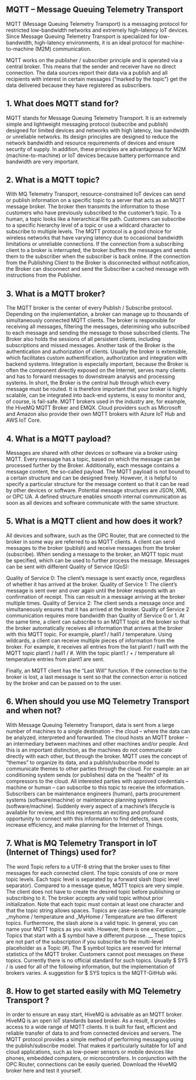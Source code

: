 ## MQTT – Message Queuing Telemetry Transport
MQTT (Message Queuing Telemetry Transport) is a messaging protocol for restricted low-bandwidth networks and extremely high-latency IoT devices. Since Message Queuing Telemetry Transport is specialized for low-bandwidth, high-latency environments, it is an ideal protocol for machine-to-machine (M2M) communication.

MQTT works on the publisher / subscriber principle and is operated via a central broker. This means that the sender and receiver have no direct connection. The data sources report their data via a publish and all recipients with interest in certain messages (“marked by the topic”) get the data delivered because they have registered as subscribers.


## 1. What does MQTT stand for?
MQTT stands for Message Queuing Telemetry Transport. It is an extremely simple and lightweight messaging protocol (subscribe and publish) designed for limited devices and networks with high latency, low bandwidth or unreliable networks. Its design principles are designed to reduce the network bandwidth and resource requirements of devices and ensure security of supply. In addition, these principles are advantageous for M2M (machine-to-machine) or IoT devices because battery performance and bandwidth are very important.


## 2. What is a MQTT topic?
With MQ Telemetry Transport, resource-constrained IoT devices can send or publish information on a specific topic to a server that acts as an MQTT message broker. The broker then transmits the information to those customers who have previously subscribed to the customer’s topic. To a human, a topic looks like a hierarchical file path. Customers can subscribe to a specific hierarchy level of a topic or use a wildcard character to subscribe to multiple levels.
The MQTT protocol is a good choice for wireless networks that have varying latency due to occasional bandwidth limitations or unreliable connections. If the connection from a subscribing client to a broker is interrupted, the broker buffers the messages and sends them to the subscriber when the subscriber is back online. If the connection from the Publishing Client to the Broker is disconnected without notification, the Broker can disconnect and send the Subscriber a cached message with instructions from the Publisher.

## 3. What is a MQTT broker?
The MQTT broker is the center of every Publish / Subscribe protocol. Depending on the implementation, a broker can manage up to thousands of simultaneously connected MQTT clients. The broker is responsible for receiving all messages, filtering the messages, determining who subscribed to each message and sending the message to those subscribed clients. The Broker also holds the sessions of all persistent clients, including subscriptions and missed messages. Another task of the Broker is the authentication and authorization of clients. Usually the broker is extensible, which facilitates custom authentification, authorization and integration with backend systems. Integration is especially important, because the Broker is often the component directly exposed on the Internet, serves many clients and has to forward messages to downstream analysis and processing systems. In short, the Broker is the central hub through which every message must be routed. It is therefore important that your broker is highly scalable, can be integrated into back-end systems, is easy to monitor and, of course, is fail-safe. MQTT brokers used in the industry are, for example, the HiveMQ MQTT Broker and EMQX. Cloud providers such as Microsoft and Amazon also provide their own MQTT brokers with Azure IoT Hub and AWS IoT Core.

## 4. What is a MQTT payload?
Messages are shared with other devices or software via a broker using MQTT. Every message has a topic, based on which the message can be processed further by the Broker. Additionally, each message contains a message content, the so-called payload. The MQTT payload is not bound to a certain structure and can be designed freely. However, it is helpful to specify a particular structure for the message content so that it can be read by other devices or software. Potential message structures are JSON, XML or OPC UA. A defined structure enables smooth internal communication as soon as all devices and software communicate with the same structure.


## 5. What is a MQTT client and how does it work?
All devices and software, such as the OPC Router, that are connected to the broker in some way are referred to as MQTT clients. A client can send messages to the broker (publish) and receive messages from the broker (subscribe). When sending a message to the broker, an MQTT topic must be specified, which can be used to further process the message. Messages can be sent with different Quality of Service (QoS):

Quality of Service 0: The client’s message is sent exactly once, regardless of whether it has arrived at the broker.
Quality of Service 1: The client’s message is sent over and over again until the broker responds with an confirmation of receipt. This can result in a message arriving at the broker multiple times.
Quality of Service 2: The client sends a message once and simultaneously ensures that it has arrived at the broker. Quality of Service 2 communication requires more bandwidth than Quality of Service 0 or 1.
At the same time, a client can subscribe to an MQTT topic at the broker so that the broker automatically receives all information that arrives at the broker with this MQTT topic. For example, plant1 / hall1 / temperature. Using wildcards, a client can receive multiple pieces of information from the broker. For example, it receives all entries from the list plant1 / hall1 with the MQTT topic plant1 / hall1 / #. With the topic plant1 / + / temperature all temperature entries from plant1 are sent.

Finally, an MQTT client has the “Last Will” function. If the connection to the broker is lost, a last message is sent so that the connection error is noticed by the broker and can be passed on to the user.


## 6. When should you use MQ Telemetry Transport and when not?
With Message Queuing Telemetry Transport, data is sent from a large number of machines to a single destination – the cloud – where the data can be analyzed, interpreted and forwarded.
The cloud hosts an MQTT broker – an intermediary between machines and other machines and/or people. And this is an important distinction, as the machines do not communicate directly with each other, but through the broker.
MQTT uses the concept of “themes” to organize its data, and a publish/subscribe model to communicate themes to other parties through the cloud.
For example: an air conditioning system sends (or publishes) data on the “health” of its compressors to the cloud. All interested parties with approved credentials – machine or human – can subscribe to this topic to receive the information.
Subscribers can be maintenance engineers (human), parts procurement systems (software/machine) or maintenance planning systems (software/machine).
Suddenly every aspect of a machine’s lifecycle is available for review, and this represents an exciting and profound opportunity to connect with this information to find defects, save costs, increase efficiency, and make planning for the Internet of Things.

## 7. What is MQ Telemetry Transport in IoT (Internet of Things) used for?
The word Topic refers to a UTF-8 string that the broker uses to filter messages for each connected client. The topic consists of one or more topic levels. Each topic level is separated by a forward slash (topic level separator). Compared to a message queue, MQTT topics are very simple. The client does not have to create the desired topic before publishing or subscribing to it. The broker accepts any valid topic without prior initialization. Note that each topic must contain at least one character and that the topic string allows spaces. Topics are case-sensitive. For example _myhome / temperature and _MyHome / Temperature are two different topics. Furthermore, the slash alone is a valid topic.
In general, you can name your MQTT topics as you wish. However, there is one exception: __ Topics that start with a $ symbol have a different purpose. __ These topics are not part of the subscription if you subscribe to the multi-level placeholder as a Topic (#). The $ symbol topics are reserved for internal statistics of the MQTT broker. Customers cannot post messages on these topics. Currently there is no official standard for such topics. Usually $ SYS / is used for all of the following information, but the implementation of brokers varies. A suggestion for $ SYS topics is the MQTT-GitHub wiki.

## 8. How to get started easily with MQ Telemetry Transport ?
In order to ensure an easy start, HiveMQ is advisable as an MQTT broker. HiveMQ is an open IoT standards based broker. As a result, it provides access to a wide range of MQTT clients. It is built for fast, efficient and reliable transfer of data to and from connected devices and servers.
The MQTT protocol provides a simple method of performing messaging using the publish/subscribe model. That makes it particularly suitable for IoT and cloud applications, such as low-power sensors or mobile devices like phones, embedded computers, or microcontrollers.
In conjunction with the OPC Router, connections can be easily queried. Download the HiveMQ broker here and test it yourself.
